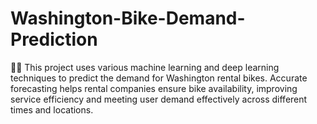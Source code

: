 # Washington-Bike-Demand-Prediction
🚴‍♂️ This project uses various machine learning and deep learning techniques to predict the demand for Washington rental bikes. Accurate forecasting helps rental companies ensure bike availability, improving service efficiency and meeting user demand effectively across different times and locations.
